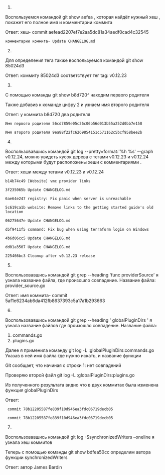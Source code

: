 1.
Воспользуемся командой git  show aefea , которая найдёт нужный хеш , покажет его полное имя и комментарии коммита


Ответ: 
	хеш- commit aefead2207ef7e2aa5dc81a34aedf0cad4c32545


	комментарии коммита- Update CHANGELOG.md


2.


Для определения тега также воспользуемся командой git show 85024d3


Ответ:  коммиту 85024d3 соответствует тег  tag: v0.12.23



3.

С помощью команды git show b8d720^ находим первого родителя

Также добавив к команде цифру 2 и узнаем имя второго родителя 
	
Ответ: 
	у коммита b8d720 два родителя 
	
	Имя первого родителя 56cd7859e05c36c06b56d013b55a252d0bb7e158 

	Имя второго родителя 9ea88f22fc6269854151c571162c5bcf958bee2b


4.

Воспользовавшись командой git log --pretty=format:'%h %s' --graph v0.12.24,
можно увидеть кусок дерева с тегами  v0.12.23 и v0.12.24 между которыми будут расположены хеши с комментариями .

Ответ: хеши между тегами v0.12.23 и v0.12.24


	b14b74c49 [Website] vmc provider links
	
	3f235065b Update CHANGELOG.md
	
	6ae64e247 registry: Fix panic when server is unreachable
	
	5c619ca1b website: Remove links to the getting started guide's old location
	
	06275647e Update CHANGELOG.md
 	
	d5f9411f5 command: Fix bug when using terraform login on Windows
 	
	4b6d06cc5 Update CHANGELOG.md
 	
	dd01a3507 Update CHANGELOG.md
 	
	225466bc3 Cleanup after v0.12.23 release




5.
Воспользовавшись командой  git grep --heading 'func providerSource' я узнала название файла, где произошло совпадение.
Название файла: provider_source.go



Ответ: имя коммита-  commit 5af1e6234ab6da412fb8637393c5a17a1b293663



6.
Воспользовавшись командой  git grep --heading ' globalPluginDirs ' я узнала название файлов где произошло совпадение.
Название файла:
1) commands.go
2) plugins.go



Далее я применила команду git log -L :globalPluginDirs:commands.go
Указав в ней имя файла где нужно искать, и название функции



Git сообщает, что начиная с строки 1: нет совпадений

Проверяю второй файл git log -L :globalPluginDirs:plugins.go



Из полученного результата видно что в двух коммитах  была изменена функция globalPluginDirs


Ответ:

	 commit 78b12205587fe839f10d946ea3fdc06719decb05

 	 commit 78b12205587fe839f10d946ea3fdc06719decb05



7.

Воспользовавшись командой  git log -SsynchronizedWriters –oneline я  узнала хеш коммитов

Теперь с помощью команды git show bdfea50cc определим автора функции synchronizedWriters

Ответ: автор James Bardin







